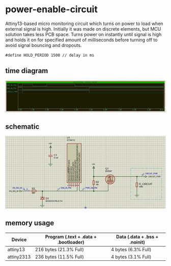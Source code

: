 # power-enable-circuit

Attiny13-based micro monitoring circuit which turns on power to load when external signal is high.
Initially it was made on discrete elements, but MCU solution takes less PCB space.
Turns power on instantly until signal is high and holds it on for specified amount of milliseconds before turning off to avoid signal bouncing and dropouts.
```
#define HOLD_PERIOD 1500 // delay in ms
```
## time diagram
![Signal analysis](https://raw.githubusercontent.com/latonita/power-enable-circuit/master/pic/analysis.JPG)

## schematic
![Circuit schematics](https://raw.githubusercontent.com/latonita/power-enable-circuit/master/pic/schematic.jpg)

## memory usage
| Device     | Program (.text + .data + .bootloader) | Data (.data + .bss + .noinit) |
|------------|---------------------------------------|-------------------------------|
| attiny13   |        216 bytes (21.3% Full)         |      4 bytes (6.3% Full)      |
| attiny2313 |        236 bytes (11.5% Full)         |      4 bytes (3.1% Full)      |
